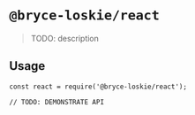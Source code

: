 # `@bryce-loskie/react`

> TODO: description

## Usage

```
const react = require('@bryce-loskie/react');

// TODO: DEMONSTRATE API
```
